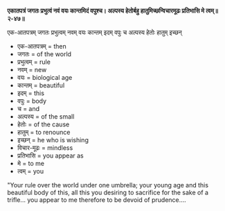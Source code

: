 **एकातपत्रं जगतः प्रभुत्वं नवं वयः कान्तमिदं वपुश्च।
अल्पस्य हेतोर्बहु हातुमिच्छन्विचारमूढः प्रतिभासि मे त्वम्॥२-४७॥**  

एक-आतपत्रम् जगतः प्रभुत्वम् नवम् वयः कान्तम् इदम् वपुः च अल्पस्य हेतोः हातुम् इच्छन् 

-   एक-आतपत्रम् = then
-   जगतः = of the world
-   प्रभुत्वम् = rule
-   नवम् = new
-   वयः = biological age
-   कान्तम् = beautiful
-   इदम् = this
-   वपुः = body
-   च = and
-   अल्पस्य = of the small
-   हेतोः = of the cause
-   हातुम् = to renounce
-   इच्छन् = he who is wishing
-   विचार-मूढः = mindless
-   प्रतिभासि = you appear as
-   मे = to me
-   त्वम् = you

"Your rule over the world under one umbrella; your young age and this beautiful body of this, all this you desiring to sacrifice for the sake of a trifle... you appear to me therefore to be devoid of prudence....